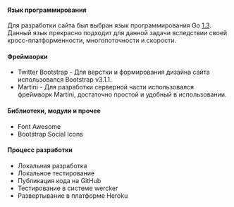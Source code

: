 #### Язык программирования
Для разработки сайта был выбран язык программирования Go [1.3](http://golang.org). Данный язык прекрасно подходит для данной задачи вследствии своей кросс-платформенности, многопоточности и скорости.

#### Фреймворки
* Twitter Bootstrap - Для верстки и формирования дизайна сайта использовался Bootstrap v3.1.1.
* Martini - Для разработки серверной части использовался фреймворк Martini, достаточно простой и удобный в использовании.

#### Библиотеки, модули и прочее
* Font Awesome
* Bootstrap Social Icons

#### Процесс разработки
* Локальная разработка
* Локальное тестирование
* Публикация кода на GitHub
* Тестирование в системе wercker
* Развертывание в платформе Heroku
